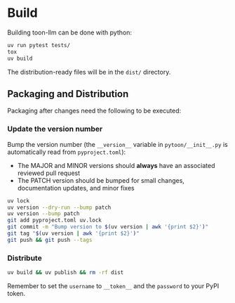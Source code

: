 # Build

Building toon-llm can be done with python:

```bash
uv run pytest tests/
tox
uv build
```

The distribution-ready files will be in the `dist/` directory.

## Packaging and Distribution

Packaging after changes need the following to be executed:

### Update the version number

Bump the version number (the `__version__` variable in `pytoon/__init__.py` is automatically read from `pyproject.toml`):

- The MAJOR and MINOR versions should **always** have an associated reviewed pull request
- The PATCH version should be bumped for small changes, documentation updates, and minor fixes

```bash
uv lock
uv version --dry-run --bump patch
uv version --bump patch
git add pyproject.toml uv.lock
git commit -m "Bump version to $(uv version | awk '{print $2}')"
git tag "$(uv version | awk '{print $2}')"
git push && git push --tags
```

### Distribute

```bash
uv build && uv publish && rm -rf dist
```

Remember to set the `username` to `__token__` and the `password` to your PyPI token.
